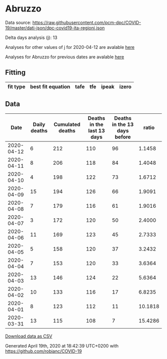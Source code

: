 # Abruzzo

Data source: https://raw.githubusercontent.com/pcm-dpc/COVID-19/master/dati-json/dpc-covid19-ita-regioni.json

Delta days analysis (j): 13

Analyses for other values of j for 2020-04-12 are avalable [here](../2020-04-12/README.md)

Analyses for Abruzzo for previous dates are avalable [here](../README.md)

## Fitting 
|fit type|best fit equation|tafe|tfe|ipeak|izero|
|-------|-----|--------|------|---|---|

## Data
|Date|Daily deaths|Cumulated deaths|Deaths in the last 13 days|Deaths in the 13 days before|ratio|
|----|----------|-----------|-------|--------------------|-----|
|2020-04-12|6|212|110|96|1.1458|
|2020-04-11|8|206|118|84|1.4048|
|2020-04-10|4|198|122|73|1.6712|
|2020-04-09|15|194|126|66|1.9091|
|2020-04-08|7|179|116|61|1.9016|
|2020-04-07|3|172|120|50|2.4000|
|2020-04-06|11|169|123|45|2.7333|
|2020-04-05|5|158|120|37|3.2432|
|2020-04-04|7|153|120|33|3.6364|
|2020-04-03|13|146|124|22|5.6364|
|2020-04-02|10|133|116|17|6.8235|
|2020-04-01|8|123|112|11|10.1818|
|2020-03-31|13|115|108|7|15.4286|

[Download data as CSV](COVID-19_abruzzo_j13_2020-04-12.csv)

Generated April 19th, 2020 at 18:42:39 UTC+0200 with https://github.com/robianc/COVID-19
